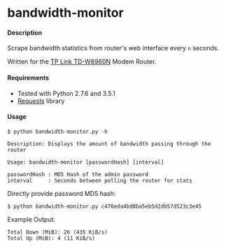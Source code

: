 # bandwidth-monitor
#### Description
Scrape bandwidth statistics from router's web interface every `n` seconds.

Written for the [TP Link TD-W8960N] Modem Router.

#### Requirements
- Tested with Python 2.7.6 and 3.5.1
- [Requests] library

#### Usage
```
$ python bandwidth-monitor.py -h

Description: Displays the amount of bandwidth passing through the router

Usage: bandwidth-monitor [passwordHash] [interval]

passwordHash : MD5 Hash of the admin password
interval     : Seconds between polling the router for stats
```

Directly provide password MD5 hash:
```
$ python bandwidth-monitor.py c476eda4bd8ba5eb5d2db57d523c3e45
```

Example Output:
```
Total Down (MiB): 26 (435 KiB/s)
Total Up (MiB): 4 (11 KiB/s)
```

[Requests]:http://docs.python-requests.org/en/master/
[TP Link TD-W8960N]:http://www.tp-link.co.za/products/details/cat-15_TD-W8960N.html
